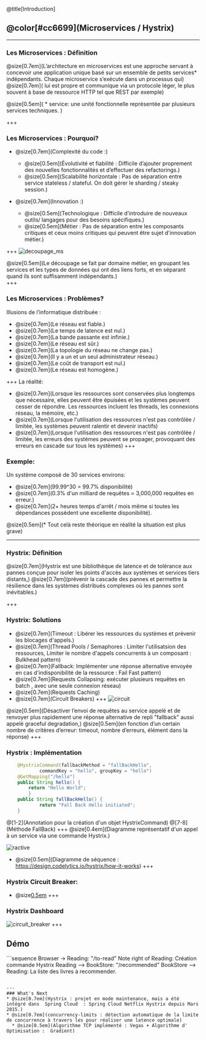 @title[Introduction]
## @color[#cc6699](Microservices / Hystrix)
---
### Les Microservices : Définition
@size[0.7em](L’architecture en microservices est une approche servant à concevoir une application unique basé sur un ensemble de petits services* indépendants. Chaque microservice s’exécute dans un processus qui)
@size[0.7em]( lui est propre et communique via un protocole léger, le plus souvent à base de ressource HTTP  tel que REST par exemple)
 
 
@size[0.5em]( * service: une unité fonctionnelle représentée par plusieurs services techniques. )

+++
### Les Microservices : Pourquoi?
* @size[0.7em](Complexité du code :) 
  * @size[0.5em](Évolutivité et fiabilité : Difficile d’ajouter proprement des nouvelles fonctionnalités et d’effectuer des refactorings.)
  * @size[0.5em](Scalabilité horizontale : Pas de séparation entre service stateless / stateful. On doit gérer le  sharding / steaky session.)

* @size[0.7em](Innovation :)
  * @size[0.5em](Technologique : Difficile d’introduire de nouveaux outils/ langages pour des besoins spécifiques.)
  * @size[0.5em](Métier : Pas de séparation entre les composants critiques et ceux moins critiques qui peuvent être sujet d'innovation métier.) 

+++
![decoupage_ms](assets/images/microservices_architecture.png)   

@size[0.5em](Le découpage se fait par domaine métier, en groupant les services et les types de données qui ont des liens forts, et en séparant quand ils sont suffisamment indépendants.)  
+++

### Les Microservices : Problèmes?
Illusions de l’informatique distribuée :

 - @size[0.7em](Le réseau est fiable.)
 - @size[0.7em](Le temps de latence est nul.)
 - @size[0.7em](La bande passante est infinie.)
 - @size[0.7em](Le réseau est sûr.)
 - @size[0.7em](La topologie du réseau ne change pas.)
 - @size[0.7em](Il y a un et un seul administrateur réseau.)
 - @size[0.7em](Le coût de transport est nul.)
 - @size[0.7em](Le réseau est homogène.)

+++
La réalité: 
   -  @size[0.7em](Lorsque les ressources sont conservées plus longtemps que nécessaire, elles peuvent être épuisées et les systèmes peuvent cesser de répondre. Les ressources incluent les threads, les connexions réseau, la mémoire, etc.)
   -  @size[0.7em](Lorsque l'utilisation des ressources n'est pas contrôlée / limitée, les systèmes  peuvent ralentir et devenir inactifs)
   -  @size[0.7em](Lorsque l'utilisation des ressources n'est pas contrôlée / limitée, les erreurs des systèmes peuvent se propager, provoquant des erreurs en cascade sur tous les systèmes)
+++
### Exemple: 
Un système composé de 30 services environs: 

  - @size[0.7em](99.99^30 = 99.7% disponibilité)
  - @size[0.7em](0.3% d'un  milliard de requêtes = 3,000,000 requêtes en erreur.)
  - @size[0.7em](2+ heures temps d'arrêt / mois même si toutes les dépendances possèdent une excellente disponibilité).
  
@size[0.5em](* Tout celà reste théorique en réalité la situation est plus grave)

---
### Hystrix: Définition

@size[0.7em](Hystrix est une bibliothèque de latence et de tolérance aux pannes conçue pour isoler les points d'accès aux systèmes et services tiers distants,)
@size[0.7em](prévenir la cascade des pannes et permettre la résilience dans les systèmes distribués complexes où les pannes sont inévitables.)

+++
### Hystrix: Solutions
- @size[0.7em](Timeout : Libérer les ressources du systèmes et prévenir les blocages d'appels.)
- @size[0.7em](Thread Pools / Semaphores : Limiter l'utilisatsion des ressources,  Limiter le nombre d'appels concurrents à un composant : Bulkhead pattern)
- @size[0.7em](Fallback: Implémenter une réponse alternative envoyée en cas d'indisponibilité de la ressource : Fail Fast pattern)
- @size[0.7em](Requests Collapsing:  exécuter plusieurs requêtes en batch , avec une seule connexion réseau)
- @size[0.7em](Requests Caching)
-  @size[0.7em](Circuit Breakers)
+++
![circuit](assets/images/dp_circuitbreaker.png)

@size[0.5em](Désactiver l’envoi de requêtes au service appelé et de renvoyer plus rapidement une réponse alternative de repli "fallback" aussi appelé graceful degradation,)
@size[0.5em](en fonction d’un certain nombre de critères d’erreur: timeout, nombre d’erreurs, élément dans la réponse)
+++
### Hystrix : Implémentation 
```java
    @HystrixCommand(fallbackMethod = "fallBackHello",
            commandKey = "hello", groupKey = "hello")
    @GetMapping("/hello")
    public String hello() {
        return "Hello World";
        }
    public String fallBackHello() {
            return "Fall Back Hello initiated";
    }
```
@[1-2](Annotation pour la création d'un objet HystrixCommand)
@[7-8](Méthode FallBack)
+++
@size[0.4em](Diagramme représentatif d'un appel à un service via une commande Hystrix.)  

![ractive](assets/images/hystrix-command-flow-chart.png)

- @size[0.5em](Diagramme de séquence : https://design.codelytics.io/hystrix/how-it-works)
+++
### Hystrix Circuit Breaker:
- @size[0.5em](https://raw.githubusercontent.com/wiki/Netflix/Hystrix/images/circuit-breaker-1280.png)
+++
### Hystrix Dashboard
![circuit_breaker](assets/images/hystrix_dashboard_exp.png)
+++
## Démo

​```sequence
Browser -> Reading: "/to-read"
Note right of Reading: Création commande Hystrix
Reading --> BookStore: "/recommended"
BookStore --> Reading: La liste des livres à recommender.
```

---
### What's Next
* @size[0.7em](Hystrix : projet en mode maintenance, mais a été intégré dans  Spring Cloud  : Spring Cloud Netflix Hystrix depuis Mars 2015.)
* @size[0.7em](concurrency-limits : détection automatique de la limite de concurrence à travers les pour réaliser une latence optimale) 
  * @size[0.5em](Algorithme TCP implémenté : Vegas + Algorithme d' Optimisation :  Gradient)
